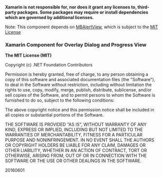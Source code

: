 **Xamarin is not responsible for, nor does it grant any licenses to, third-party packages. Some packages may require or install dependencies which are governed by additional licenses.**

Note: This component depends on [MBAlertView](https://github.com/skela/MBAlertView), which is subject to the [MIT License](https://github.com/skela/MBAlertView/blob/master/LICENSE)

### Xamarin Component for Overlay Dialog and Progress View

**The MIT License (MIT)**

Copyright (c) .NET Foundation Contributors

Permission is hereby granted, free of charge, to any person obtaining a copy of this software and associated documentation files (the "Software"), to deal in the Software without restriction, including without limitation the rights to use, copy, modify, merge, publish, distribute, sublicense, and/or sell copies of the Software, and to permit persons to whom the Software is furnished to do so, subject to the following conditions:

The above copyright notice and this permission notice shall be included in all copies or substantial portions of the Software.

THE SOFTWARE IS PROVIDED "AS IS", WITHOUT WARRANTY OF ANY KIND, EXPRESS OR IMPLIED, INCLUDING BUT NOT LIMITED TO THE WARRANTIES OF MERCHANTABILITY, FITNESS FOR A PARTICULAR PURPOSE AND NONINFRINGEMENT. IN NO EVENT SHALL THE AUTHORS OR COPYRIGHT HOLDERS BE LIABLE FOR ANY CLAIM, DAMAGES OR OTHER LIABILITY, WHETHER IN AN ACTION OF CONTRACT, TORT OR OTHERWISE, ARISING FROM, OUT OF OR IN CONNECTION WITH THE SOFTWARE OR THE USE OR OTHER DEALINGS IN THE SOFTWARE.

20160601
